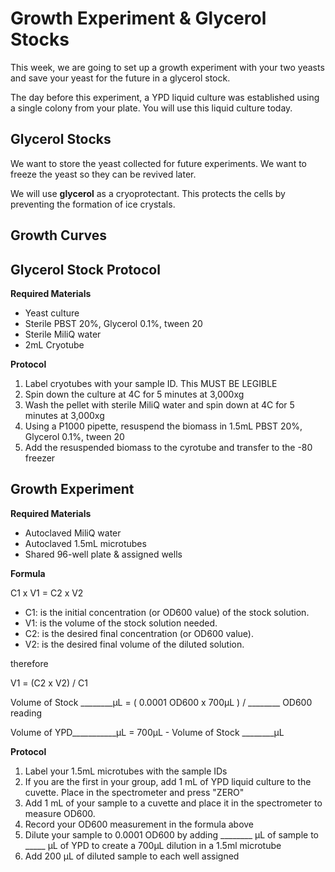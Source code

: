 
# Growth Experiment & Glycerol Stocks

This week, we are going to set up a growth experiment with your two yeasts and save your yeast for the future in a glycerol stock. 

The day before this experiment, a YPD liquid culture was established using a single colony from your plate. You will use this liquid culture today. 

## Glycerol Stocks

We want to store the yeast collected for future experiments. We want to freeze the yeast so they can be revived later. 

We will use **glycerol** as a cryoprotectant. This protects the cells by preventing the formation of ice crystals. 

## Growth Curves


## Glycerol Stock Protocol

**Required Materials**
- Yeast culture
- Sterile PBST 20%, Glycerol 0.1%, tween 20
- Sterile MiliQ water
- 2mL Cryotube


**Protocol**

1. Label cryotubes with your sample ID. This MUST BE LEGIBLE 
2. Spin down the culture at 4C for 5 minutes at 3,000xg
3. Wash the pellet with sterile MiliQ water and spin down at 4C for 5 minutes at 3,000xg
4. Using a P1000 pipette, resuspend the biomass in 1.5mL PBST 20%, Glycerol 0.1%, tween 20
5. Add the resuspended biomass to the cyrotube and transfer to the -80 freezer

## Growth Experiment 

**Required Materials**

- Autoclaved MiliQ water
- Autoclaved 1.5mL microtubes
- Shared 96-well plate & assigned wells

**Formula**

C1 x V1 = C2 x V2

- C1: is the initial concentration (or OD600 value) of the stock solution.
- V1: is the volume of the stock solution needed.
- C2: is the desired final concentration (or OD600 value).
- V2: is the desired final volume of the diluted solution.

therefore

V1 = (C2 x V2) / C1 

Volume of Stock ________μL = ( 0.0001 OD600 x 700μL ) / ________ OD600 reading

Volume of YPD___________μL = 700μL - Volume of Stock ________μL


**Protocol**
1. Label your 1.5mL microtubes with the sample IDs
2. If you are the first in your group, add 1 mL of YPD liquid culture to the cuvette. Place in the spectrometer and press "ZERO"
3. Add 1 mL of your sample to a cuvette and place it in the spectrometer to measure OD600.
4. Record your OD600 measurement in the formula above
5. Dilute your sample to 0.0001 OD600 by adding ________ μL of sample to _____ μL of YPD to create a 700μL dilution in a 1.5ml microtube
6. Add 200 μL of diluted sample to each well assigned
